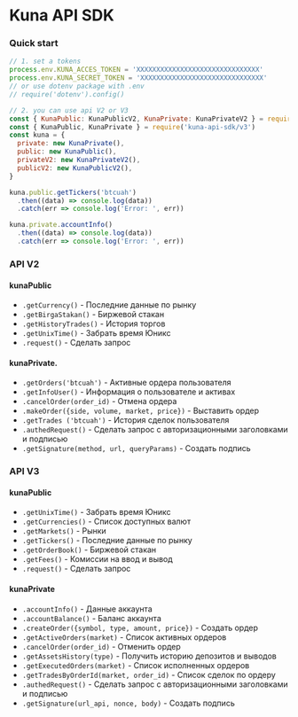 # Kuna API SDK

### Quick start
```js
// 1. set a tokens
process.env.KUNA_ACCES_TOKEN = 'XXXXXXXXXXXXXXXXXXXXXXXXXXXXXXX'
process.env.KUNA_SECRET_TOKEN = 'XXXXXXXXXXXXXXXXXXXXXXXXXXXXXXX'
// or use dotenv package with .env
// require('dotenv').config() 

// 2. you can use api V2 or V3 
const { KunaPublic: KunaPublicV2, KunaPrivate: KunaPrivateV2 } = require('kuna-api-sdk/v2')
const { KunaPublic, KunaPrivate } = require('kuna-api-sdk/v3')
const kuna = {
  private: new KunaPrivate(),
  public: new KunaPublic(),
  privateV2: new KunaPrivateV2(),
  publicV2: new KunaPublicV2(),
}

kuna.public.getTickers('btcuah')
  .then((data) => console.log(data))
  .catch(err => console.log('Error: ', err))

kuna.private.accountInfo()
  .then((data) => console.log(data))
  .catch(err => console.log('Error: ', err))
```

### API V2
#### kunaPublic
* `.getCurrency()` - Последние данные по рынку 
* `.getBirgaStakan()` - Биржевой стакан
* `.getHistoryTrades()` -  История торгов
* `.getUnixTime()` -  Забрать время Юникс
* `.request()` -  Сделать запрос

#### kunaPrivate.
* `.getOrders('btcuah')` - Активные ордера пользователя 
* `.getInfoUser()` -  Информация о пользователе и активах 
* `.cancelOrder(order_id)` - Отмена ордера
* `.makeOrder({side, volume, market, price})` - Выставить ордер 
* `.getTrades ('btcuah')` - История сделок пользователя 
* `.authedRequest()` -  Сделать запрос с авторизационными заголовками и подписью
* `.getSignature(method, url, queryParams)` - Создать подпись

### API V3
#### kunaPublic
* `.getUnixTime()` - Забрать время Юникс
* `.getCurrencies()` - Список доступных валют
* `.getMarkets()` - Рынки
* `.getTickers()` - Последние данные по рынку
* `.getOrderBook()` - Биржевой стакан
* `.getFees()` - Комиссии на ввод и вывод
* `.request()` - Сделать запрос

#### kunaPrivate
* `.accountInfo()` - Данные аккаунта
* `.accountBalance()` -  Баланс аккаунта 
* `.createOrder({symbol, type, amount, price})` - Создать ордер
* `.getActiveOrders(market)` - Список активных ордеров
* `.cancelOrder(order_id)` - Отменить ордер
* `.getAssetsHistory(type)` -  Получить историю депозитов и выводов
* `.getExecutedOrders(market)` -  Список исполненных ордеров
* `.getTradesByOrderId(market, order_id)` -  Список сделок по ордеру
* `.authedRequest()` -  Сделать запрос с авторизационными заголовками и подписью
* `.getSignature(url_api, nonce, body)` - Создать подпись

